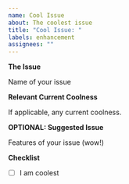 ```yaml
---
name: Cool Issue
about: The coolest issue
title: "Cool Issue: "
labels: enhancement
assignees: ""
---
```


**The Issue**

Name of your issue

**Relevant Current Coolness**

If applicable, any current coolness.

**OPTIONAL: Suggested Issue**

Features of your issue (wow!)

**Checklist**

- [ ] I am coolest
